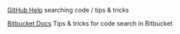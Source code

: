 
[GitHub Help](https://help.github.com/articles/searching-code/)
searching code / tips & tricks

[Bitbucket Docs](https://confluence.atlassian.com/bitbucket/code-search-in-bitbucket-873876782.html#CodesearchinBitbucket-Searchoperators)
Tips & tricks for code search in Bitbucket
